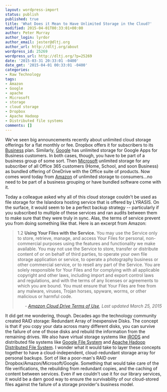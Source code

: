 ```yaml
---
layout: wordpress-import
status: publish
published: true
title: 'What Does it Mean to Have Unlimited Storage in the Cloud?'
modified: 2015-04-01T00:33:01+00:00
author: Peter Murray
author_login: lyrdor
author_email: jester@dltj.org
author_url: http://dltj.org/about
wordpress_id: 25269
wordpress_url: http://dltj.org/?p=25269
date: '2015-03-31 20:33:01 -0400'
date_gmt: '2015-04-01 00:33:01 -0400'
categories:
- Raw Technology
tags:
- Amazon
- Google
- apache
- Microsoft
- storage
- cloud storage
- Dropbox
- Apache Hadoop
- Distributed file systems
comments: []
---
```

<p>We've seen big announcements recently about unlimited cloud storage offerings for a flat monthly or fee.   Dropbox offers it for subscribers to its <a href="https://www.dropbox.com/business/pricing">Business</a> plan.  Similarly, <a href="http://googleforwork.blogspot.com/2014/06/unlimit-your-business-with-google-drive.html" title="Official Google for Work Blog: Unlimit your business with Google Drive for Work">Google</a> has unlimited storage for Google Apps for Business customers.  In both cases, though, you have to be part of a business group of some sort.  Then <a href="https://blog.onedrive.com/office-365-onedrive-unlimited-storage/">Microsoft</a> unlimited storage for any subscriber of all Office 365 customers (Home, School, and soon Business) as bundled offering of OneDrive with the Office suite of products.   Now comes word today from <a href="https://www.amazon.com/clouddrive">Amazon</a> of unlimited storage to consumers...no need to be part of a business grouping or have bundled software come with it.</p>
<p>Today a colleague asked why all of this cloud storage couldn't be used as file storage for the Islandora hosting service that is offered by LYRASIS.  On the surface, it would seem to be a perfect backup strategy -- particularly if you subscribed to multiple of these services and ran audits between them to make sure that they were truly in sync.  Alas, the terms of service prevent you from doing something like that.  Here is an excerpt from Amazon:</p>
<blockquote><p>1.2 <strong>Using Your Files with the Service.</strong> You may use the Service only to store, retrieve, manage, and access Your Files for personal, non-commercial purposes using the features and functionality we make available. You may not use the Service to store, transfer or distribute content of or on behalf of third parties, to operate your own file storage application or service, to operate a photography business or other commercial service, or to resell any part of the Service. You are solely responsible for Your Files and for complying with all applicable copyright and other laws, including import and export control laws and regulations, and with the terms of any licenses or agreements to which you are bound. You must ensure that Your Files are free from any malware, viruses, Trojan horses, spyware, worms, or other malicious or harmful code.
<div style="text-align: right; width: 100%;"><cite>- <a href="http://www.amazon.com/gp/help/customer/display.html/?nodeId=201376540&ref_=cd_tou_fp&ref_=cd_pricing_tou" title="Amazon Cloud Drive Terms of Use">Amazon Cloud Drive Terms of Use</a>, Last updated March 25, 2015</cite></div>
</blockquote>
<p>It did get me wondering, though.  Decades ago the technology community created RAID storage: Redundant Array of Inexpensive Disks.  The concept is that if you copy your data across many different disks, you can survive the failure of one of those disks and rebuild the information from the remaining drives.  We also have virtual storage systems like <a href="http://irods.org/" title="iRODS (integrated Rule-Oriented Data System)">iRODS</a> and distributed file systems like <a href="http://research.google.com/archive/gfs.html" title="Google Research Publication: The Google File System">Google File System</a> and <a href="http://hortonworks.com/hadoop/hdfs/" title="Hadoop - HDFS Project Page">Apache Hadoop Distributed File System</a>.  I wonder what it would take to layer these concepts together to have a cloud-independent, cloud-redundant storage array for personal backups.  Sort of like a poor-man's RAID over Dropbox/Amazon/Microsoft/Google.  Something that would take care of the file verifications, the rebuilding from redundant copies, and the caching of content between services.  Even if we couldn't use it for our library services, it would be a darn good way to ensure the survivability of our cloud-stored files against the failure of a storage provider's business model.</p>

